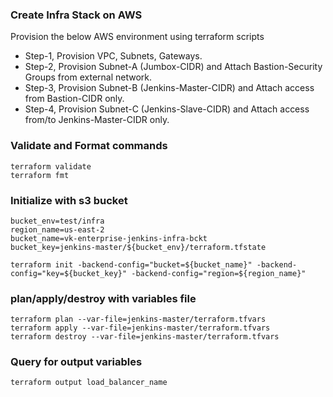 ### Create Infra Stack on AWS
Provision the below AWS environment using terraform scripts

* Step-1, Provision VPC, Subnets, Gateways.
* Step-2, Provision Subnet-A (Jumbox-CIDR) and Attach Bastion-Security Groups from external network.
* Step-3, Provision Subnet-B (Jenkins-Master-CIDR) and Attach access from Bastion-CIDR only.
* Step-4, Provision Subnet-C (Jenkins-Slave-CIDR) and Attach access from/to Jenkins-Master-CIDR only.


### Validate and Format commands
```
terraform validate
terraform fmt
```
### Initialize with s3 bucket
```
bucket_env=test/infra
region_name=us-east-2
bucket_name=vk-enterprise-jenkins-infra-bckt
bucket_key=jenkins-master/${bucket_env}/terraform.tfstate

terraform init -backend-config="bucket=${bucket_name}" -backend-config="key=${bucket_key}" -backend-config="region=${region_name}"
```

### plan/apply/destroy with variables file

```
terraform plan --var-file=jenkins-master/terraform.tfvars
terraform apply --var-file=jenkins-master/terraform.tfvars
terraform destroy --var-file=jenkins-master/terraform.tfvars
```

### Query for output variables
```
terraform output load_balancer_name
```